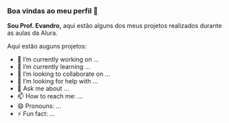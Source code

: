 ### Boa vindas ao meu perfil 👋


**Sou Prof. Evandro,** aqui estão alguns dos meus projetos realizados durante as aulas da Alura.

Aqui estão auguns projetos:

- 🔭 I’m currently working on ...
- 🌱 I’m currently learning ...
- 👯 I’m looking to collaborate on ...
- 🤔 I’m looking for help with ...
- 💬 Ask me about ...
- 📫 How to reach me: ...
- 😄 Pronouns: ...
- ⚡ Fun fact: ...

